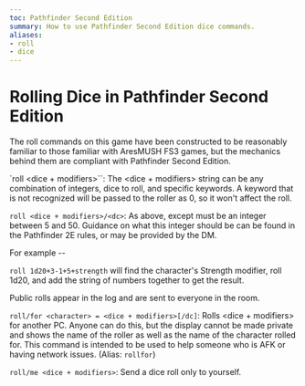```yaml
---
toc: Pathfinder Second Edition
summary: How to use Pathfinder Second Edition dice commands.
aliases:
- roll
- dice
---
```


# Rolling Dice in Pathfinder Second Edition

The roll commands on this game have been constructed to be reasonably familiar to those familiar with AresMUSH FS3 games, but the mechanics behind them are compliant with Pathfinder Second Edition.

`roll <dice + modifiers>``: The <dice + modifiers> string can be any combination of integers, dice to roll, and specific keywords. A keyword that is not recognized will be passed to the roller as 0, so it won't affect the roll.

`roll <dice + modifiers>/<dc>`: As above, except <dc> must be an integer between 5 and 50. Guidance on what this integer should be can be found in the Pathfinder 2E rules, or may be provided by the DM.

For example --

`roll 1d20+3-1+5+strength` will find the character's Strength modifier, roll 1d20, and add the string of numbers together to get the result.

Public rolls appear in the log and are sent to everyone in the room.

`roll/for <character> = <dice + modifiers>[/dc]`: Rolls <dice + modifiers> for another PC. Anyone can do this, but the display cannot be made private and shows the name of the roller as well as the name of the character rolled for. This command is intended to be used to help someone who is AFK or having network issues. (Alias: `rollfor`)

`roll/me <dice + modifiers>`: Send a dice roll only to yourself.
